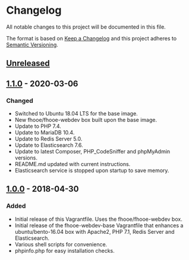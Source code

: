 # Changelog
All notable changes to this project will be documented in this file.

The format is based on [Keep a Changelog](http://keepachangelog.com/en/1.0.0/)
and this project adheres to [Semantic Versioning](http://semver.org/spec/v2.0.0.html).

## [Unreleased]

## [1.1.0] - 2020-03-06

### Changed

- Switched to Ubuntu 18.04 LTS for the base image.
- New fhooe/fhooe-webdev box built upon the base image.
- Update to PHP 7.4.
- Update to MariaDB 10.4.
- Update to Redis Server 5.0.
- Update to Elasticsearch 7.6.
- Update to latest Composer, PHP_CodeSniffer and phpMyAdmin versions.
- README.md updated with current instructions.
- Elasticsearch service is stopped upon startup to save memory. 

## [1.0.0] - 2018-04-30

### Added

- Initial release of this Vagrantfile. Uses the fhooe/fhooe-webdev box.
- Initial release of the fhooe-webdev-base Vagrantfile that enhances a ubuntu/bento-16.04 box with Apache2, PHP 7.1, Redis Server and Elasticsearch.
- Various shell scripts for convenience.
- phpinfo.php for easy installation checks.

[Unreleased]: https://github.com/Digital-Media/fhooe-webdev/compare/v1.1.0...HEAD
[1.1.0]: https://github.com/Digital-Media/fhooe-webdev/compare/v1.0.0...v1.1.0
[1.0.0]: https://github.com/Digital-Media/fhooe-webdev/releases/tag/v1.0.0
